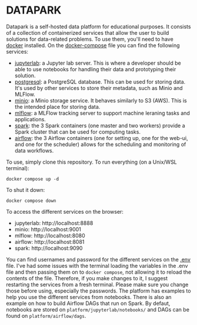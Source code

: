# DATAPARK

Datapark is a self-hosted data platform for educational purposes. It consists of a collection of containerized services that allow the user to build solutions for data-related problems. To use them, you'll need to have [docker](https://docs.docker.com/) installed. On the [docker-compose](docker-compose.yaml) file you can find the following services:

- [jupyterlab](https://jupyter.org/): a Jupyter lab server. This is where a developer should be able to use notebooks for handling their data and prototyping their solution.
- [postgresql](https://www.postgresql.org/): a PostgreSQL database. This can be used for storing data. It's used by other services to store their metadata, such as Minio and MLFlow.
- [minio](https://min.io/): a Minio storage service. It behaves similarly to S3 (AWS). This is the intended place for storing data.
- [mlflow](https://mlflow.org/): a MLFlow tracking server to support machine leraning tasks and applications.
- [spark](https://spark.apache.org/): the 3 Spark containers (one master and two workers) provide a Spark cluster that can be used for computing tasks.
- [airflow](https://airflow.apache.org/): the 3 Airflow containers (one for setting up, one for the web-ui, and one for the scheduler) allows for the scheduling and monitoring of data workflows.

To use, simply clone this repository.
To run everything (on a Unix/WSL terminal):
```shell
docker compose up -d
```

To shut it down:
```shell
docker compose down
```

To access the different services on the browser:
- jupyterlab: http://localhost:8888
- minio: http://localhost:9001
- mlflow: http://localhost:8080
- airflow: http://localhost:8081
- spark: http://localhost:9090

You can find usernames and password for the different services on the [.env](.env) file. I've had some issues with the terminal loading the variables in the .env file and then passing them on to `docker compose`, not allowing it to reload the contents of the file. Therefore, if you make changes to it, I suggest restarting the services from a fresh terminal. Please make sure you change those before using, especially the passwords.
The platform has examples to help you use the different services from notebooks. There is also an example on how to build Airflow DAGs that run on Spark.
By defaut, notebooks are stored on `platform/jupyterlab/notebooks/` and DAGs can be found on `platform/airflow/dags`.
